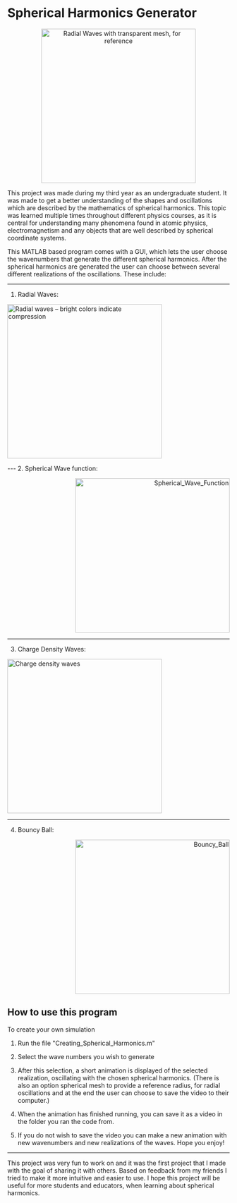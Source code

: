 # Spherical Harmonics Generator



<p align="center">
    <img src=https://github.com/BjBodner/Portfolio/blob/master/Visualization_Projects/Spherical_Harmonics_Generator/Video_Snippet1.gif
 width="350" title="Radial Waves with transparent mesh, for reference">



This project was made during my third year as an undergraduate student.
It was made to get a better understanding of the shapes and oscillations
which are described by the mathematics of spherical harmonics.
This topic was learned multiple times throughout different physics courses, as it is central for understanding many phenomena found in atomic physics, electromagnetism and any objects that are well described by spherical coordinate systems.

This MATLAB based program comes with a GUI, which lets the user choose the wavenumbers
that generate the different spherical harmonics. After the spherical harmonics are generated the
user can choose between several different realizations of the oscillations. These include:


---
1. Radial Waves:

<p align="left">
  <img src=https://github.com/BjBodner/Portfolio/blob/master/Visualization_Projects/Spherical_Harmonics_Generator/Video_Snippet2_1.gif width="350" title="Radial waves – bright colors indicate compression">
</p>
---
2. Spherical Wave function:

<p align="right">
    <img src=https://github.com/BjBodner/Portfolio/blob/master/Visualization_Projects/Spherical_Harmonics_Generator/Spherical_Wave_Function.gif
 width="350" title=" Spherical_Wave_Function ">

---
3. Charge Density Waves:

<p align="left">
    <img src=https://github.com/BjBodner/Portfolio/blob/master/Visualization_Projects/Spherical_Harmonics_Generator/Video_Snippet3.gif
 width="350" title="Charge density waves">
  
 --- 
4. Bouncy Ball:

<p align="right">
    <img src=https://github.com/BjBodner/Portfolio/blob/master/Visualization_Projects/Spherical_Harmonics_Generator/Bouncy_Ball.gif
 width="350" title=" Bouncy_Ball ">

## How to use this program
To create your own simulation
1.	Run the file
"Creating_Spherical_Harmonics.m"

2.	Select the wave numbers you wish to generate
3.	After this selection, a short animation is displayed of the selected realization, 
oscillating with the chosen spherical harmonics.
(There is also an option spherical mesh to provide a reference radius, for radial oscillations
and at the end the user can choose to save the video to their computer.)

4.	When the animation has finished running, you can save it as a video in the folder you ran the code from. 
5.	If you do not wish to save the video you can make a new animation with new wavenumbers and new realizations of the waves.
Hope you enjoy!
---
This project was very fun to work on and it was the first project that I made with the goal of 
sharing it with others. Based on feedback from my friends I tried to make it more intuitive and easier to use. I hope this project will be useful for more students and educators, when learning about spherical harmonics.
